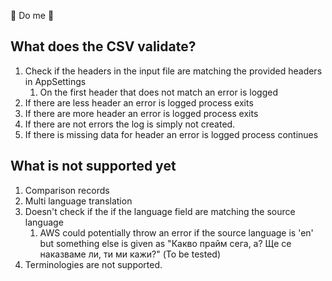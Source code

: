 :shit: Do me :shit:

## What does the CSV validate?
1. Check if the headers in the input file are matching the provided headers in AppSettings
   1. On the first header that does not match an error is logged
2. If there are less header an error is logged process exits
3. If there are more header an error is logged process exits
4. If there are not errors the log is simply not created.
5. If there is missing data for header an error is logged process continues

## What is not supported yet
1. Comparison records
2. Multi language translation
3. Doesn't check if the if the language field are matching the source language
   1. AWS could potentially throw an error if the source language is 'en' but something else is given as "Какво прайм сега, а? Ще се наказваме ли, ти ми кажи?" (To be tested)
4. Terminologies are not supported.